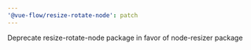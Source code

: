 ```yaml
---
'@vue-flow/resize-rotate-node': patch
---
```


Deprecate resize-rotate-node package in favor of node-resizer package
